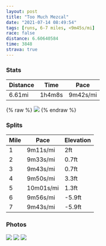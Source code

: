 ```yaml
---
layout: post
title: "Too Much Mezcal"
date: "2021-07-14 08:49:54"
tags: [runs, 6-7 miles, <9m45s/mi]
race: false
distance: 6.60640584
time: 3848
strava: true
---
```


### Stats

| Distance | Time | Pace |
|----------|------|------|
|6.61mi|1h4m8s|9m42s/mi|

{% raw %}
<img src='https://maps.googleapis.com/maps/api/staticmap?maptype=roadmap&path=enc:cfpuBbhf|QBBn@FZY\MdDg@xBo@zB[VC|@LrBo@`@B|BYTTt@Ol@C`AYPh@HnA`@xBNvBdAjH@x@XrBF~@Xv@?lBHb@?JGJUJU`@[X_@P[f@?\^t@Bd@Z`AE\D^OZ[ZYt@[tBb@zCn@jAf@f@WV\[l@bAv@t@^Hh@`@b@Dp@PhAp@vAZZPtC~@z@BpA~@tBv@l@HfBQVI^]Z@XKDKG]?WJg@?c@Kq@BaAMcAEc@KI_@kAO{@Wc@mBwBy@c@M?qBw@y@OUKm@EMK{@MOKo@Og@AqA_@g@CoAa@cAK{ALaA`@u@j@MFGEc@vAAdABTTl@ANPx@Vz@\p@~@pAh@d@tA|@JA~Bt@hAj@v@Xj@Br@LlB|@Z?TXTBRNl@RZBPL\FzAJb@ClAe@p@KRMBOGu@@eBO{B@w@[WCe@Qo@IBEGCY[q@c@c@M[[M{AkAy@OoAi@[Bi@OUUqE_Ac@Cs@UM?SOe@@iBYa@HUA_@TSCc@`@iA`@KL[~@EdAJ|@P^?d@NPPx@n@bApA~AbBz@ZZvA`@vA\vAt@v@Jl@^lARj@?RNz@XVRZLnALFJVLn@]XAh@_@j@CVGE}@N_@?YIiDGs@KKGc@W_@?gAIYEK[Ci@w@OCsBaB_Ba@_@Sc@Ei@UWA]H_@Qe@Aa@O]]u@UW?{Ac@_AQkAKm@As@J}@n@UJ]BMR_@lACZBVG\NbBLj@HFJVDb@Nd@j@f@d@h@Jd@pA\\ZB^VBVN`C`@T^V?p@PpAd@FDHXl@CBL|A\|Ap@v@?p@Zt@Cz@SVCfA[XSJSEk@JoA?aAOoB?_@U[Ie@c@QMW?u@KUe@a@o@_Aq@g@I@_@Uc@IOQm@HcA_@o@AYIEM[Wk@Se@EMKaAUu@A]Ie@a@SFYMeBEg@Pc@@i@MWq@MIIs@Y_AMiA@U\WzAY?k@K_ASq@KCUa@VaACiAi@Dy@PQGc@@i@^s@Ds@PSWLo@CSG[Wa@g@kCCi@F]SwAQe@FWO{@GQDg@Wo@C]]}AM_A[XUDMJ_@AmAZkA@uAd@MEs@A[FUPkAN}@ZGGM?s@J&key=AIzaSyC1MId7bFpkLXNAaYhBSTb8jLyiSqzbDtM&size=800x800&markers=color:yellow|label:S|19.4213,-99.1605&markers=color:green|label:F|19.42082,-99.16057999999991'>
{% endraw %}

### Splits

| Mile | Pace | Elevation |
|------|------|-----------|
|1|9m11s/mi|2ft|
|2|9m33s/mi|0.7ft|
|3|9m43s/mi|0.7ft|
|4|9m50s/mi|3.3ft|
|5|10m01s/mi|1.3ft|
|6|9m56s/mi|-5.9ft|
|7|9m43s/mi|-5.9ft|

### Photos
<img src='https://dgtzuqphqg23d.cloudfront.net/xTzDOsewlb9NwJtTvzrFmPirYKxrFdwzX_NuN69n5Jw-768x768.jpg'>

<img src='https://dgtzuqphqg23d.cloudfront.net/nWdwphUgbdjpLY8qxuDrmnXeRCHoOo2QBxssZ-5lcEM-768x768.jpg'>

<img src='https://dgtzuqphqg23d.cloudfront.net/U12hXuDm_EpvdFH3miH600MZFp4X4IOfTbmR_khqN-Q-768x576.jpg'>
